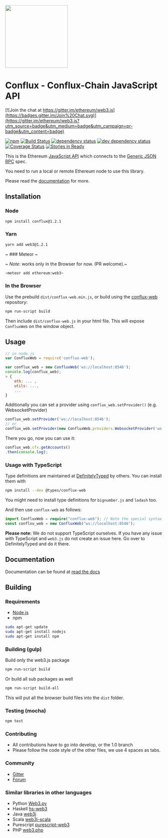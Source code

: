 
<img src="https://github.com/ethereum/web3.js/raw/1.x/web3js.jpg" width=200 />

# Conflux - Conflux-Chain JavaScript API

[![Join the chat at https://gitter.im/ethereum/web3.js](https://badges.gitter.im/Join%20Chat.svg)](https://gitter.im/ethereum/web3.js?utm_source=badge&utm_medium=badge&utm_campaign=pr-badge&utm_content=badge)

[![npm](https://img.shields.io/npm/dm/web3.svg)](https://www.npmjs.com/package/web3) [![Build Status][travis-image]][travis-url] [![dependency status][dep-image]][dep-url] [![dev dependency status][dep-dev-image]][dep-dev-url] [![Coverage Status][coveralls-image]][coveralls-url] [![Stories in Ready][waffle-image]][waffle-url]

This is the Ethereum [JavaScript API][docs]
which connects to the [Generic JSON RPC](https://github.com/ethereum/wiki/wiki/JSON-RPC) spec.


You need to run a local or remote Ethereum node to use this library.

Please read the [documentation][docs] for more.

## Installation

### Node

```bash
npm install conflux@1.2.1
```

### Yarn

```bash
yarn add web3@1.2.1
```

~ ### Meteor ~

~ *Note*: works only in the Browser for now. (PR welcome).~

```bash
~meteor add ethereum:web3~
```

### In the Browser

Use the prebuild ``dist/conflux-web.min.js``, or
build using the [conflux-web][repo] repository:

```bash
npm run-script build
```

Then include `dist/conflux-web.js` in your html file.
This will expose `ConfluxWeb` on the window object.

## Usage

```js
// in node.js
var ConfluxWeb = require('conflux-web');

var conflux_web = new ConfluxWeb('ws://localhost:8546');
console.log(conflux_web);
> {
    eth: ... ,
    utils: ...,
    ...
}
```

Additionally you can set a provider using `conflux_web.setProvider()` (e.g. WebsocketProvider)

```js
conflux_web.setProvider('ws://localhost:8546');
// or
conflux_web.setProvider(new ConfluxWeb.providers.WebsocketProvider('ws://localhost:8546'));
```

There you go, now you can use it:

```js
conflux_web.cfx.getAccounts()
.then(console.log);
```

### Usage with TypeScript

Type definitions are maintained at [DefinitelyTyped](https://github.com/DefinitelyTyped/DefinitelyTyped) by others. You can install them with

```bash
npm install --dev @types/conflux-web
```

You might need to install type definitions for `bignumber.js` and `lodash` too.

And then use `conflux-web` as follows:

```typescript
import ConfluxWeb = require("conflux-web"); // Note the special syntax! Copy this line when in doubt!
const conflxu_web = new ConfluxWeb("ws://localhost:8546");
```

**Please note:** We do not support TypeScript ourselves. If you have any issue with TypeScript and `web3.js` do not create an issue here. Go over to DefinitelyTyped and do it there.

## Documentation

Documentation can be found at [read the docs][docs]


## Building

### Requirements

* [Node.js](https://nodejs.org)
* npm

```bash
sudo apt-get update
sudo apt-get install nodejs
sudo apt-get install npm
```

### Building (gulp)

Build only the web3.js package

```bash
npm run-script build
```

Or build all sub packages as well

```bash
npm run-script build-all
```

This will put all the browser build files into the `dist` folder.


### Testing (mocha)

```bash
npm test
```

### Contributing

- All contributions have to go into develop, or the 1.0 branch
- Please follow the code style of the other files, we use 4 spaces as tabs.

### Community
 - [Gitter](https://gitter.im/ethereum/web3.js?source=orgpage)
 - [Forum](https://forum.ethereum.org/categories/ethereum-js)


### Similar libraries in other languages
 - Python [Web3.py](https://github.com/pipermerriam/web3.py)
 - Haskell [hs-web3](https://github.com/airalab/hs-web3)		   
 - Java [web3j](https://github.com/web3j/web3j)		   
 - Scala [web3j-scala](https://github.com/mslinn/web3j-scala)
 - Purescript [purescript-web3](https://github.com/f-o-a-m/purescript-web3)
 - PHP [web3.php](https://github.com/sc0Vu/web3.php)


[repo]: https://github.com/ethereum/web3.js
[docs]: http://web3js.readthedocs.io/
[npm-image]: https://badge.fury.io/js/web3.png
[npm-url]: https://npmjs.org/package/web3
[travis-image]: https://travis-ci.org/ethereum/web3.js.svg
[travis-url]: https://travis-ci.org/ethereum/web3.js
[dep-image]: https://david-dm.org/ethereum/web3.js.svg
[dep-url]: https://david-dm.org/ethereum/web3.js
[dep-dev-image]: https://david-dm.org/ethereum/web3.js/dev-status.svg
[dep-dev-url]: https://david-dm.org/ethereum/web3.js#info=devDependencies
[coveralls-image]: https://coveralls.io/repos/ethereum/web3.js/badge.svg?branch=master
[coveralls-url]: https://coveralls.io/r/ethereum/web3.js?branch=1.x
[waffle-image]: https://badge.waffle.io/ethereum/web3.js.svg?label=ready&title=Ready
[waffle-url]: https://waffle.io/ethereum/web3.js
